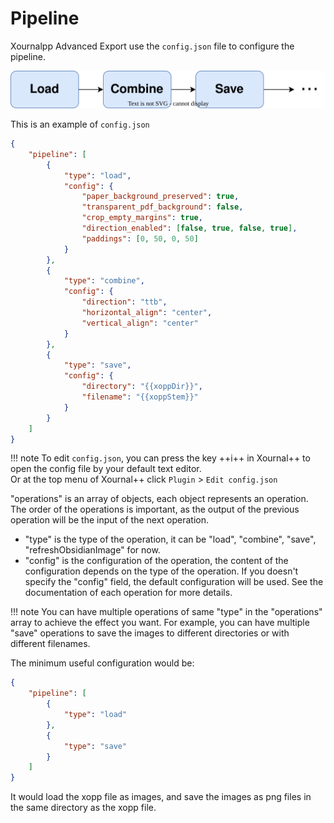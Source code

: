 # Pipeline

Xournalpp Advanced Export use the `config.json` file to configure the pipeline.

![alt text](../images/pipeline.drawio.svg)


This is an example of `config.json`

```json title="config.json"
{
    "pipeline": [
        {
            "type": "load",
            "config": {
                "paper_background_preserved": true,
                "transparent_pdf_background": false,
                "crop_empty_margins": true,
                "direction_enabled": [false, true, false, true],
                "paddings": [0, 50, 0, 50]
            }
        },
        {
            "type": "combine",
            "config": {
                "direction": "ttb",
                "horizontal_align": "center",
                "vertical_align": "center"
            }
        },
        {
            "type": "save",
            "config": {
                "directory": "{{xoppDir}}",
                "filename": "{{xoppStem}}"
            }
        }
    ]
}
```

!!! note
    To edit `config.json`, you can press the key ++i++ in Xournal++ to open the config file by your default text editor.  
    Or at the top menu of Xournal++ click `Plugin` > `Edit config.json`

"operations" is an array of objects, each object represents an operation. 
The order of the operations is important, as the output of the previous operation will be the input of the next operation.

- "type" is the type of the operation, it can be "load", "combine", "save", "refreshObsidianImage" for now. 
- "config" is the configuration of the operation, the content of the configuration depends on the type of the operation. If you doesn't specify the "config" field, the default configuration will be used. See the documentation of each operation for more details.

!!! note
    You can have multiple operations of same "type" in the "operations" array to achieve the effect you want. For example, you can have multiple "save" operations to save the images to different directories or with different filenames.

The minimum useful configuration would be:
```json title="config.json"
{
    "pipeline": [
        {
            "type": "load"
        },
        {
            "type": "save"
        }
    ]
}
```

It would load the xopp file as images, and save the images as png files in the same directory as the xopp file.
